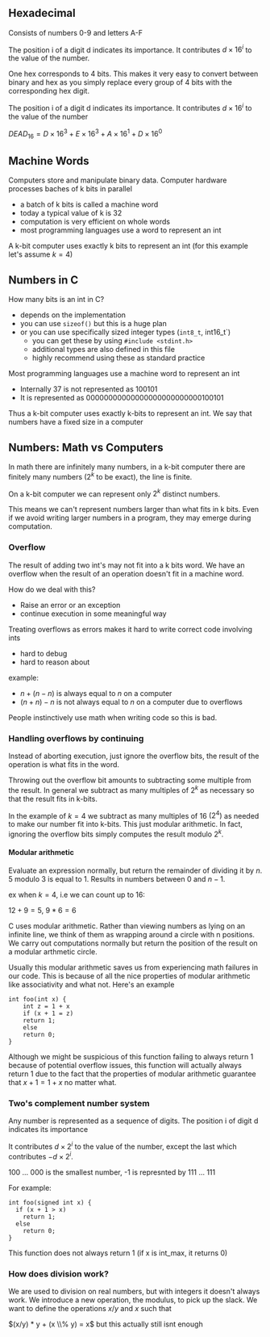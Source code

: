 ## Hexadecimal

Consists of numbers 0-9 and letters A-F


The position i of a digit d indicates its importance. It contributes $d\times 16^i$ to the value of the number.

One hex corresponds to 4 bits. This makes it very easy to convert between binary and hex as you simply replace every group of 4 bits with the corresponding hex digit.

The position i of a digit d indicates its importance. It contributes $d\times 16^i$ to the value of the number


$DEAD_{16} = D\times 16^3 + E\times 16^3 + A\times 16^1 + D\times 16^0$ 

## Machine Words

Computers store and manipulate binary data. Computer hardware processes baches of k bits in parallel
- a batch of k bits is called a machine word
- today a typical value of k is 32
- computation is very efficient on whole words
- most programming languages use a word to represent an int

A k-bit computer uses exactly k bits to represent an int (for this example let's assume $k=4$)


## Numbers in C

How many bits is an int in C?
- depends on the implementation
- you can use `sizeof()` but this is a huge plan
- or you can use specifically sized integer types (`int8_t`, int16_t`)
  - you can get these by using `#include <stdint.h>`
  - additional types are also defined in this file
  - highly recommend using these as standard practice

Most programming languages use a machine word to represent an int
- Internally 37 is not represented as 100101
- It is represented as 00000000000000000000000000100101

Thus a k-bit computer uses exactly k-bits to represent an int. We say that numbers have a fixed size in a computer

## Numbers: Math vs Computers

In math there are infinitely many numbers, in a k-bit computer there are finitely many numbers ($2^k$ to be exact), the line is finite. 

On a k-bit computer we can represent only $2^k$ distinct numbers.

This means we can't represent numbers larger than what fits in k bits. Even if we avoid writing larger numbers in a program, they may emerge during computation.

### Overflow

The result of adding two int's may not fit into a k bits word. We have an overflow when the result of an operation doesn't fit in a machine word.

How do we deal with this?
- Raise an error or an exception
- continue execution in some meaningful way

Treating overflows as errors makes it hard to write correct code involving ints
- hard to debug
- hard to reason about

example:
- $n + (n-n)$ is always equal to $n$ on a computer
- $(n + n) - n$ is not always equal to $n$ on a computer due to overflows

People instinctively use math when writing code so this is bad.

### Handling overflows by continuing

Instead of aborting execution, just ignore the overflow bits, the result of the operation is what fits in the word.

Throwing out the overflow bit amounts to subtracting some multiple from the result. In general we subtract as many multiples of $2^k$ as necessary so that the result fits in k-bits.

In the example of $k = 4$ we subtract as many multiples of 16 $(2^4)$ as needed to make our number fit into k-bits. This just modular arithmetic. In fact, ignoring the overflow bits simply computes the result modulo $2^k$.

#### Modular arithmetic

Evaluate an expression normally, but return the remainder of dividing it by $n$. 5 modulo 3 is equal to 1. Results in numbers between 0 and $n-1$.

ex when $k=4$, i.e we can count up to 16:

$12 + 9 = 5$, $9 * 6 = 6$

C uses modular arithmetic. Rather than viewing numbers as lying on an infinite line, we think of them as wrapping around a circle with n positions. We carry out computations normally but return the position of the result on a modular arthmetic circle. 

Usually this modular arithmetic saves us from experiencing math failures in our code. This is because of all the nice properties of modular arithmetic like associativity and what not. Here's an example

```
int foo(int x) {
    int z = 1 + x
    if (x + 1 = z)
	return 1;
    else
	return 0;
}
```

Although we might be suspicious of this function failing to always return 1 because of potential overflow issues, this function will actually always return 1 due to the fact that the properties of modular arithmetic guarantee that $x + 1 = 1 + x$ no matter what.

### Two's complement number system

Any number is represented as a sequence of digits. The position i of digit d indicates its importance

It contributes $d\times 2^i$ to the value of the number, except the last which contributes $-d\times 2^i$.

100 ... 000 is the smallest number, -1 is represnted by 111 ... 111

For example:

```
int foo(signed int x) {
  if (x + 1 > x) 
    return 1;
  else
    return 0;
}
```

This function does not always return 1 (if x is int_max, it returns 0) 


### How does division work?

We are used to division on real numbers, but with integers it doesn't always work. We introduce a new operation, the modulus, to pick up the slack. We want to define the operations $x/y$ and $x % y$ such that 

$(x/y) * y + (x \\% y) = x$ but this actually still isnt enough















